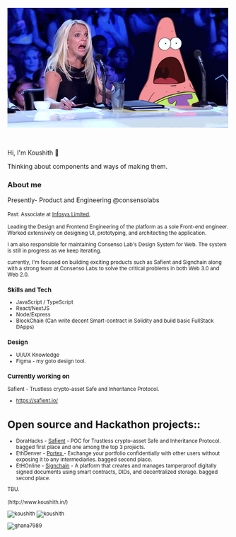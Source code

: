 ![britney.gif](https://raw.githubusercontent.com/siddharthkp/siddharthkp/main/britney.gif)

&nbsp;

Hi, I'm Koushith 👋

Thinking about components and ways of making them. 


### About me

Presently- Product and Engineering @consensolabs

  <small>Past: Associate  at <a href="https://infosys.com">Infosys Limited</a>, 

  
Leading the Design and Frontend Engineering of the platform as a sole Front-end engineer. Worked extensively on designing UI, prototyping, and architecting the application.

I am also responsible for maintaining Consenso Lab's Design System for Web. The system is still in progress as we keep iterating.

currently, I'm focused on building exciting products such as Safient and Signchain along with a strong team at Consenso Labs to solve the critical problems in both Web 3.0 and Web 2.0.

### Skills and Tech

- JavaScript / TypeScript
- React/NextJS
- Node/Express
- BlockChain (Can write decent Smart-contract in Solidity and build basic FullStack DApps)

### Design

- UI/UX Knowledge
- Figma - my goto design tool.


### Currently working on 

Safient - Trustless crypto-asset Safe and Inheritance Protocol.

- https://safient.io/

# Open source and Hackathon projects:: 

- DoraHacks - [Safient](https://safient.io/) - POC for Trustless crypto-asset Safe and Inheritance Protocol.  bagged first place and one among the top 3 projects.
- EthDenver - [ Portex ](https://portex.xyz) - Exchange your portfolio confidentially with other users without exposing it to any intermediaries. bagged second place.
- EtHOnline - [Signchain](https://github.com/) - A platform that creates and manages tamperproof digitally signed documents using smart contracts, DIDs, and decentralized storage. bagged second place.

TBU.
 
</ul>
(http://www.koushith.in/)



<br/>

<p><img align="left" src="https://github-readme-stats.vercel.app/api/top-langs?username=koushith&show_icons=true&locale=en&layout=compact" alt="koushith" /></p>

<p>&nbsp;<img align="center" src="https://github-readme-stats.vercel.app/api?username=koushith&show_icons=true&locale=en" alt="koushith" /></p>

<p><img align="center" src="https://github-readme-streak-stats.herokuapp.com/?user=koushith&" alt="ghana7989" /></p>

